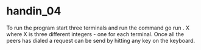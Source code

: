 # handin_04

To run the program start three terminals and run the command
go run . X
where X is three different integers - one for each terminal.
Once all the peers has dialed a request can be send by hitting any key on the keyboard.
